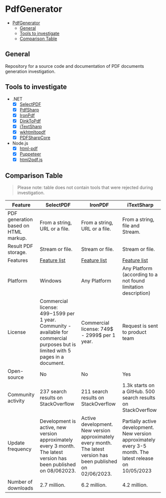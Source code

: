 # PdfGenerator

- [PdfGenerator](#pdfgenerator)
  - [General](#general)
  - [Tools to investigate](#tools-to-investigate)
  - [Comparison Table](#comparison-table)

## General

Repository for a source code and documentation of PDF documents generation investigation.

## Tools to investigate

- .NET
  - [x] [SelectPDF](https://selectpdf.com/)
  - [x] [PdfSharp](https://github.com/empira/PDFsharp)
  - [x] [IronPdf](https://ironpdf.com/)
  - [x] [DinkToPdf](https://github.com/rdvojmoc/DinkToPdf)
  - [x] [iTextSharp](https://github.com/itext/itextsharp)
  - [x] [wkhtmltopdf](https://wkhtmltopdf.org/)
  - [x] [PDFSharpCore](https://github.com/ststeiger/PdfSharpCore)
- Node.js
  - [x] [html-pdf](https://github.com/marcbachmann/node-html-pdf)
  - [x] [Puppeteer](https://github.com/puppeteer/puppeteer)
  - [x] [html2pdf.js](https://github.com/eKoopmans/html2pdf.js)

## Comparison Table

> Please note: table does not contain tools that were rejected during investigation.

| Feature                              | SelectPDF                                                                                                                           | IronPDF                                                                                                         | iTextSharp                                                                                                |
|--------------------------------------|-------------------------------------------------------------------------------------------------------------------------------------|-----------------------------------------------------------------------------------------------------------------|-----------------------------------------------------------------------------------------------------------|
| PDF generation based on HTML markup. | From a string, URL or a file.                                                                                                       | From a string, URL or a file.                                                                                   | From a string, file and Stream.                                                                           |
| Result PDF storage.                  | Stream or file.                                                                                                                     | Stream or file.                                                                                                 | Stream or file.                                                                                           |
| Features                             | [Feature list](https://selectpdf.com/pdf-library-for-net/)                                                                          | [Feature list](https://ironpdf.com/features/#html-file-to-pdf)                                                  | [Feature list](https://itextpdf.com/products/itext-7/convert-html-css-to-pdf-pdfhtml)                     |
| Platform                             | Windows                                                                                                                             | Any Platform                                                                                                    | Any Platform (according to a not found limitation description)                                            |
| License                              | Commercial license: 499$-1599$ per 1 year. Community - available for commercial purposes but is limited with 5 pages in a document. | Commercial license: 749$ - 2999$ per 1 year.                                                                    | Request is sent to product team                                                                           |
| Open-source                          | No                                                                                                                                  | No                                                                                                              | Yes                                                                                                       |
| Community activity                   | 237 search results on StackOverflow                                                                                                 | 211 search results on StackOverflow                                                                             | 1.3k starts on a GitHub. 500 search results on  StackOverflow                                             |
| Update frequency                     | Development is active, new version approximately every 3 month. The latest version has been published on 08/062023.                 | Active development. New version approximately every month. The latest version has been published on 02/06/2023. | Partially active development. New version approximately every 3-5 month. The latest release on 10/05/2023 |
| Number of downloads                  | 2.7 million.                                                                                                                        | 6.2 million.                                                                                                    | 4.2 million.                                                                                              |
